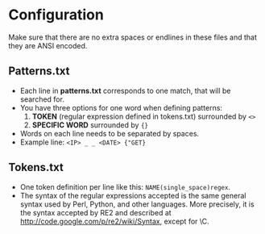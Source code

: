 Configuration
==================
Make sure that there are no extra spaces or endlines in these files and that they are ANSI encoded.

Patterns.txt
-----------------------------
* Each line in <b>patterns.txt</b> corresponds to one match, that will be searched for.
* You have three options for one word when defining patterns:
  1. <b>TOKEN</b> (regular expression defined in tokens.txt) surrounded by <code><></code>
  2. <b>SPECIFIC WORD</b> surrounded by <code>{}</code>
* Words on each line needs to be separated by spaces.
* Example line: <code>&lt;IP&gt; _ _ &lt;DATE&gt; {&quot;GET}</code>

Tokens.txt
-----------------------------
* One token definition per line like this: <code>NAME(single_space)regex</code>.
* The syntax of the regular expressions accepted is the same general syntax used by
Perl, Python, and other languages. 
More precisely, it is the syntax accepted by RE2 and described at http://code.google.com/p/re2/wiki/Syntax, except for \C.
